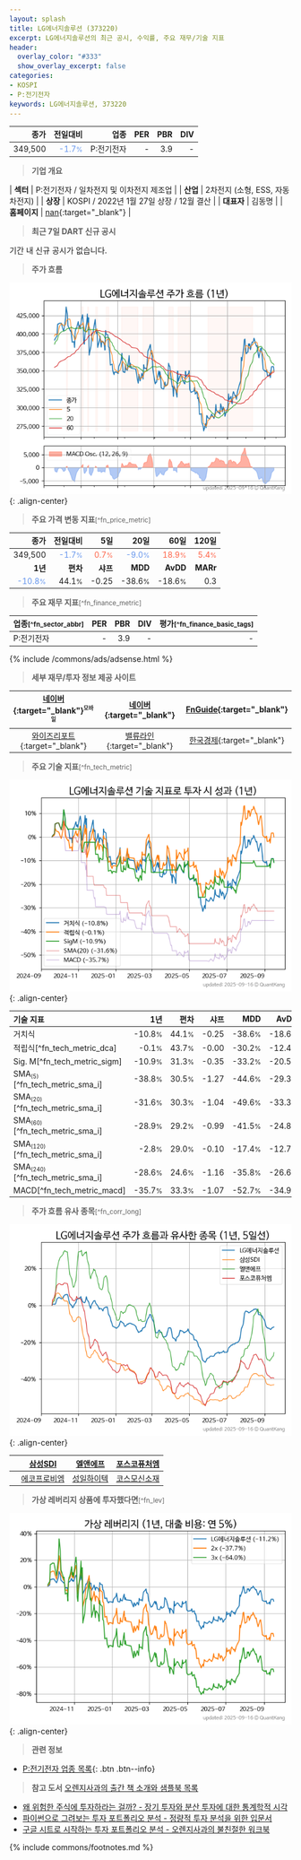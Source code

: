 ```yaml
---
layout: splash
title: LG에너지솔루션 (373220)
excerpt: LG에너지솔루션의 최근 공시, 수익률, 주요 재무/기술 지표
header:
  overlay_color: "#333"
  show_overlay_excerpt: false
categories:
- KOSPI
- P:전기전자
keywords: LG에너지솔루션, 373220
---
```


| **종가** | **전일대비** | **업종** | **PER** | **PBR** | **DIV** |
| -------: | -----------: | -------: | ------: | ------: | ------: |
| 349,500 | <span style="color: cornflowerblue">-1.7<small>%</small></span> | P:전기전자 | - | 3.9 | - |

<!-- more -->


> **기업 개요**<a id="company"></a>

| <span style="white-space:nowrap;">**섹터**</span> | P:전기전자 / 일차전지 및 이차전지 제조업 |
| <span style="white-space:nowrap;">**산업**</span> | 2차전지 (소형, ESS, 자동차전지) |
| <span style="white-space:nowrap;">**상장**</span> | KOSPI / 2022년 1월 27일 상장 / 12월 결산 |
| <span style="white-space:nowrap;">**대표자**</span> | 김동명 |
| <span style="white-space:nowrap;">**홈페이지**</span> | [nan](nan){:target="_blank"} |


> **최근 7일 DART 신규 공시**<a id="dart"></a>

기간 내 신규 공시가 없습니다.


> **주가 흐름**<a id="price"></a>

![373220](/stock/images/373220.png){: .align-center}


> **주요 가격 변동 지표**<small>[^fn_price_metric]</small>

| **종가** | **전일대비** | **5일** | **20일** | **60일** | **120일** |
| -------: | -----------: | ------: | -------: | -------: | --------: |
| 349,500 | <span style="color: cornflowerblue">-1.7<small>%</small></span> | <span style="color: tomato">0.7<small>%</small></span> | <span style="color: cornflowerblue">-9.0<small>%</small></span> | <span style="color: tomato">18.9<small>%</small></span> | <span style="color: tomato">5.4<small>%</small></span> |
| **1년** | **편차** | **샤프** | **MDD** | **AvDD** | **MARr** |
| <span style="color: cornflowerblue">-10.8<small>%</small></span> | 44.1<small>%</small> | -0.25 | -38.6<small>%</small> | -18.6<small>%</small> | 0.3 |


> **주요 재무 지표**<small>[^fn_finance_metric]</small>

| **업종**<small>[^fn_sector_abbr]</small> | **PER** | **PBR** | **DIV** | **평가**<small>[^fn_finance_basic_tags]</small> |
| :--------------------------------------- | ------: | ------: | ------: | ----------------------------------------------: |
| P:전기전자 | - | 3.9 | - | - |



{% include /commons/ads/adsense.html %}

> **세부 재무/투자 정보 제공 사이트**

| [네이버](https://m.stock.naver.com/domestic/stock/373220/finance/summary){:target="_blank"}<sup><small>모바일</small></sup> | [네이버](https://finance.naver.com/item/coinfo.naver?code=373220){:target="_blank"} | [FnGuide](https://comp.fnguide.com/SVO2/ASP/SVD_Invest.asp?gicode=A373220&MenuYn=Y){:target="_blank"} |
| :---: | :---: | :---: |
| [와이즈리포트](https://comp.wisereport.co.kr/company/c1040001.aspx?cmp_cd=373220){:target="_blank"} | [밸류라인](https://www.valueline.co.kr/finance/summary/373220){:target="_blank"} | [한국경제](https://markets.hankyung.com/stock/373220/financial-summary){:target="_blank"} |


> **주요 기술 지표**<small>[^fn_tech_metric]</small>


![373220](/stock/images/373220_tech.png){: .align-center}

| **기술 지표** | **1년** | **편차** | **샤프** | **MDD** | **AvDD** |
| :------------ | ------: | -----------: | -------: | ------: | -------: |
| 거치식 | -10.8<small>%</small> | 44.1<small>%</small> | -0.25 | -38.6<small>%</small> | -18.6<small>%</small> |
| 적립식[^fn_tech_metric_dca] | -0.1<small>%</small> | 43.7<small>%</small> | -0.00 | -30.2<small>%</small> | -12.4<small>%</small> |
| Sig. M[^fn_tech_metric_sigm] | -10.9<small>%</small> | 31.3<small>%</small> | -0.35 | -33.2<small>%</small> | -20.5<small>%</small> |
| SMA<small><sub>(5)</sub></small>[^fn_tech_metric_sma_i] | -38.8<small>%</small> | 30.5<small>%</small> | -1.27 | -44.6<small>%</small> | -29.3<small>%</small> |
| SMA<small><sub>(20)</sub></small>[^fn_tech_metric_sma_i] | -31.6<small>%</small> | 30.3<small>%</small> | -1.04 | -49.6<small>%</small> | -33.3<small>%</small> |
| SMA<small><sub>(60)</sub></small>[^fn_tech_metric_sma_i] | -28.9<small>%</small> | 29.2<small>%</small> | -0.99 | -41.5<small>%</small> | -24.8<small>%</small> |
| SMA<small><sub>(120)</sub></small>[^fn_tech_metric_sma_i] | -2.8<small>%</small> | 29.0<small>%</small> | -0.10 | -17.4<small>%</small> | -12.7<small>%</small> |
| SMA<small><sub>(240)</sub></small>[^fn_tech_metric_sma_i] | -28.6<small>%</small> | 24.6<small>%</small> | -1.16 | -35.8<small>%</small> | -26.6<small>%</small> |
| MACD[^fn_tech_metric_macd] | -35.7<small>%</small> | 33.3<small>%</small> | -1.07 | -52.7<small>%</small> | -34.9<small>%</small> |


> **주가 흐름 유사 종목**<a id="corr"></a><small>[^fn_corr_long]</small>

![373220](/stock/images/373220_corr.png){: .align-center}

|       | [삼성SDI](/006400/) | [엘앤에프](/066970/) | [포스코퓨처엠](/003670/) |
| :---: | :------------------------------------: | :------------------------------------: | :------------------------------------: |
|       | [에코프로비엠](/247540/) | [성일하이텍](/365340/) | [코스모신소재](/005070/) |


> **가상 레버리지 상품에 투자했다면**<a id="2x"></a><small>[^fn_lev]</small>

![373220](/stock/images/373220_2x.png){: .align-center}


> **관련 정보**

- [P:전기전자 업종 목록](/stats/sector/kospi_업종_전기전자_종목/){: .btn .btn--info}

> **참고 도서** [오렌지사과의 출간 책 소개와 샘플북 목록](https://kongdori.tistory.com/691)

- [왜 위험한 주식에 투자하라는 걸까? - 장기 투자와 분산 투자에 대한 통계학적 시각](https://kongdori.tistory.com/421)
- [파이썬으로 그려보는 투자 포트폴리오 분석  - 정량적 투자 분석을 위한 입문서](https://kongdori.tistory.com/643)
- [구글 시트로 시작하는 투자 포트폴리오 분석 - 오렌지사과의 불친절한 워크북](https://kongdori.tistory.com/449)


{% include commons/footnotes.md %}